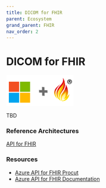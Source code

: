 ```yaml
---
title: DICOM for FHIR
parent: Ecosystem
grand_parent: FHIR
nav_order: 2
---
```


# DICOM for FHIR 

![Microsoft and FHIR](/assets/images/msftfhir.png)

TBD


### Reference Architectures 
[API for FHIR](site/Architectures-FHIR.html)

### Resources 
- [Azure API for FHIR Procut](https://azure.microsoft.com/en-us/services/azure-api-for-fhir/)
- [Azure API for FHIR Documentation](https://docs.microsoft.com/en-us/azure/healthcare-apis/)


